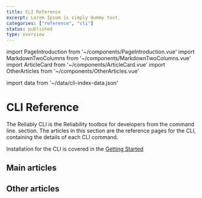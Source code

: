 ```yaml
---
title: CLI Reference
excerpt: Lorem Ipsum is simply dummy text.
categories: ["reference", "cli"]
status: published
type: overview
---
```

import PageIntroduction from '~/components/PageIntroduction.vue'
import MarkdownTwoColumns from '~/components/MarkdownTwoColumns.vue'
import ArticleCard from '~/components/ArticleCard.vue'
import OtherArticles from '~/components/OtherArticles.vue'

import data from '~/data/cli-index-data.json'

# CLI Reference

<PageIntroduction>
  The Reliably CLI is the Reliability toolbox for developers from the command
  line.
section. The articles in this section are the reference pages for the CLI, containing
the details of each CLI command.

Installation for the CLI is covered in the [Getting Started][cli-install]



</PageIntroduction>

[cli-install]: /docs/getting-started/install/

## Main articles

<MarkdownTwoColumns>
  <ArticleCard
    title="reliably auth"
    description="Log in, log out, and verify your authentication with Reliably."
    link="/docs/reference/cli/reliably-auth/"
  />
  <ArticleCard
    title="reliably discover"
    description="Scan your Kubernetes manifests for Reliably Suggestions."
    link="/docs/reference/cli/reliably-discover/"
  />
</MarkdownTwoColumns>

## Other articles

<OtherArticles :links="data.links" />
